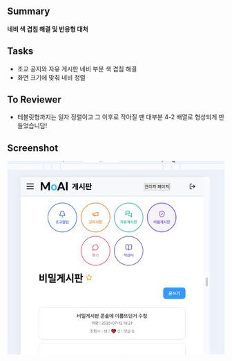 ## Summary

**네비 색 겹침 해결 및 반응형 대처**

## Tasks

- 조교 공지와 자유 게시판 네비 부분 색 겹침 해결
- 화면 크기에 맞춰 네비 정렬

## To Reviewer

- 테블릿형까지는 일자 정렬이고 그 이후로 작아질 땐 대부분 4-2 배열로 형성되게 만들었습니담! 

## Screenshot

![alt text](image.png)
